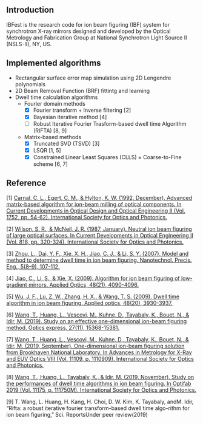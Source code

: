 ## Introduction
IBFest is the research code for ion beam figuring (IBF) system for synchrotron X-ray mirrors designed and developed by the Optical Metrology and Fabrication Group at National Synchrotron Light Source II (NSLS-II), NY, US. 

## Implemented algorithms
- Rectangular surface error map simulation using 2D Lengendre polynomials
- 2D Beam Removal Function (BRF) fittintg and learning
- Dwell time calculation algorithms
  - Fourier domain methods
    - [x] Fourier transform + Inverse filtering [2]
    - [x] Bayesian iterative method [4]
    - [ ] Robust Iterative Fourier Trasform-based dwell time Algorithm (RIFTA) [8, 9]
  - Matrix-based methods
    - [x] Truncated SVD (TSVD) [3]
    - [x] LSQR [1, 5]
    - [x] Constrained Linear Least Squares (CLLS) + Coarse-to-Fine scheme [6, 7]

## Reference
[1] [Carnal, C. L., Egert, C. M., & Hylton, K. W. (1992, December). Advanced matrix-based algorithm for ion-beam milling of optical components. In Current Developments in Optical Design and Optical Engineering II (Vol. 1752, pp. 54-62). International Society for Optics and Photonics.](https://doi.org/10.1117/12.130719)

[2] [Wilson, S. R., & McNeil, J. R. (1987, January). Neutral ion beam figuring of large optical surfaces. In Current Developments in Optical Engineering II (Vol. 818, pp. 320-324). International Society for Optics and Photonics.](https://doi.org/10.1117/12.978903)

[3] [Zhou, L., Dai, Y. F., Xie, X. H., Jiao, C. J., & Li, S. Y. (2007). Model and method to determine dwell time in ion beam figuring. Nanotechnol. Precis. Eng., 5(8–9), 107-112.](http://en.cnki.com.cn/Article_en/CJFDTotal-NMJM200702009.htm)

[4] [Jiao, C., Li, S., & Xie, X. (2009). Algorithm for ion beam figuring of low-gradient mirrors. Applied Optics, 48(21), 4090-4096.](https://doi.org/10.1364/AO.48.004090)

[5] [Wu, J. F., Lu, Z. W., Zhang, H. X., & Wang, T. S. (2009). Dwell time algorithm in ion beam figuring. Applied optics, 48(20), 3930-3937.](https://doi.org/10.1364/AO.48.003930)

[6] [Wang, T., Huang, L., Vescovi, M., Kuhne, D., Tayabaly, K., Bouet, N., & Idir, M. (2019). Study on an effective one-dimensional ion-beam figuring method. Optics express, 27(11), 15368-15381.](https://doi.org/10.1364/OE.27.015368)

[7] [Wang, T., Huang, L., Vescovi, M., Kuhne, D., Tayabaly, K., Bouet, N., & Idir, M. (2019, September). One-dimensional ion-beam figuring solution from Brookhaven National Laboratory. In Advances in Metrology for X-Ray and EUV Optics VIII (Vol. 11109, p. 1110909). International Society for Optics and Photonics.](https://doi.org/10.1117/12.2526074)

[8] [Wang, T., Huang, L., Tayabaly, K., & Idir, M. (2019, November). Study on the performances of dwell time algorithms in ion beam figuring. In Optifab 2019 (Vol. 11175, p. 111750M). International Society for Optics and Photonics.](https://doi.org/10.1117/12.2536869)

[9] T. Wang, L. Huang, H. Kang, H. Choi, D. W. Kim, K. Tayabaly, andM. Idir, “Rifta: a robust iterative fourier transform-based dwell time algo-rithm for ion beam figuring,” Sci. ReportsUnder peer review(2019)

